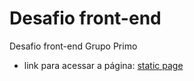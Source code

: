 # Desafio front-end
Desafio front-end Grupo Primo

- link para acessar a página:
[static page](https://desafio-grupo-primo.vercel.app/)